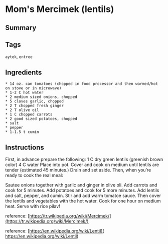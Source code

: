 # Mom's Mercimek (lentils)

## Summary

## Tags

`aytek`, `entree`

## Ingredients

    * 14 oz. can tomatoes (chopped in food processor and then warmed/hot on stove or in microwave)
    * 1-2 C hot water
    * 2 medium sized onions, chopped 
    * 5 cloves garlic, chopped 
    * 2 T chopped fresh ginger 
    * 2 T olive oil 
    * 1 C chopped carrots 
    * 2 good sized potatoes, chopped 
    * salt 
    * pepper 
    * 1-1.5 t cumin

## Instructions

First, in advance prepare the following: 1 C dry green lentils (greenish brown color) 4 C water Place into pot. Cover and cook on medium until lentils are tender (estimated 45 minutes.) Drain and set aside. Then, when you’re ready to cook the real meal:

Sautee onions together with garlic and ginger in olive oli. Add carrots and cook for 5 minutes. Add potatoes and cook for 5 more minutes. Add lentils and salt, pepper, and cumin. Stir and add warm tomatoe sauce. Then cover the lentils and vegetables with the hot water. Cook for one hour on medium heat. Serve with rice pilav!

reference: [https://tr.wikipedia.org/wiki/Mercimek/](https://tr.wikipedia.org/wiki/Mercimek/)  

reference: [https://en.wikipedia.org/wiki/Lentil](
https://en.wikipedia.org/wiki/Lentil)